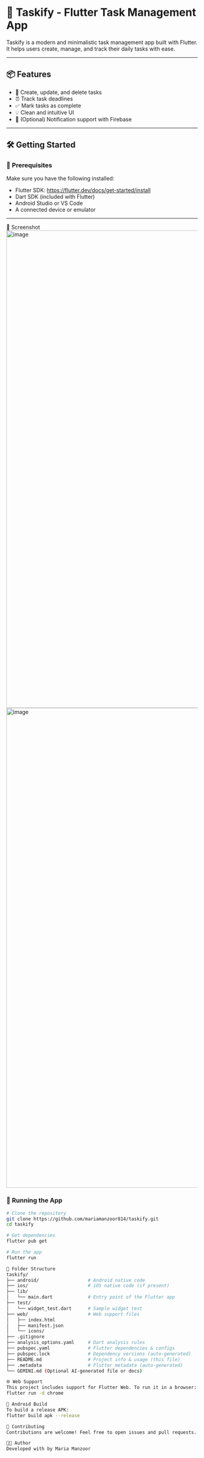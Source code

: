 # 🚀 Taskify - Flutter Task Management App

Taskify is a modern and minimalistic task management app built with Flutter. It helps users create, manage, and track their daily tasks with ease.

---

## 📦 Features

- 📝 Create, update, and delete tasks
- ⏰ Track task deadlines
- ✅ Mark tasks as complete
- 💡 Clean and intuitive UI
- 🔔 (Optional) Notification support with Firebase

---

## 🛠️ Getting Started

### 🔧 Prerequisites

Make sure you have the following installed:

- Flutter SDK: https://flutter.dev/docs/get-started/install
- Dart SDK (included with Flutter)
- Android Studio or VS Code
- A connected device or emulator

---

📸 Screenshot
<img width="717" height="1253" alt="image" src="https://github.com/user-attachments/assets/fb742fb6-a725-42bc-878c-815a0fc01bcd" />
<img width="786" height="1259" alt="image" src="https://github.com/user-attachments/assets/304066aa-569e-4b23-b885-02584aeeb0f2" />


### 🚀 Running the App

```bash
# Clone the repository
git clone https://github.com/mariamanzoor814/taskify.git
cd taskify

# Get dependencies
flutter pub get

# Run the app
flutter run

🧪 Folder Structure
taskify/
├── android/                  # Android native code
├── ios/                      # iOS native code (if present)
├── lib/
│   └── main.dart             # Entry point of the Flutter app
├── test/
│   └── widget_test.dart      # Sample widget test
├── web/                      # Web support files
│   ├── index.html
│   ├── manifest.json
│   └── icons/
├── .gitignore
├── analysis_options.yaml     # Dart analysis rules
├── pubspec.yaml              # Flutter dependencies & configs
├── pubspec.lock              # Dependency versions (auto-generated)
├── README.md                 # Project info & usage (this file)
├── .metadata                 # Flutter metadata (auto-generated)
└── GEMINI.md (Optional AI-generated file or docs)

🌐 Web Support
This project includes support for Flutter Web. To run it in a browser:
flutter run -d chrome

📱 Android Build
To build a release APK:
flutter build apk --release

🤝 Contributing
Contributions are welcome! Feel free to open issues and pull requests.

👩‍💻 Author
Developed with by Maria Manzoor
